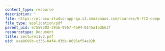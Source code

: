 ```yaml
---
content_type: resource
description: ''
file: https://ol-ocw-studio-app-qa.s3.amazonaws.com/courses/6-772-compound-semiconductor-devices-spring-2003/aae8609bc33604f4d3bb8695ef54e92b_Lecture11v2.pdf
file_type: application/pdf
parent_uid: e7559502-39ab-9967-4a94-0145a1adb63f
resourcetype: Document
title: Lecture11v2.pdf
uid: aae8609b-c336-04f4-d3bb-8695ef54e92b
---
```

